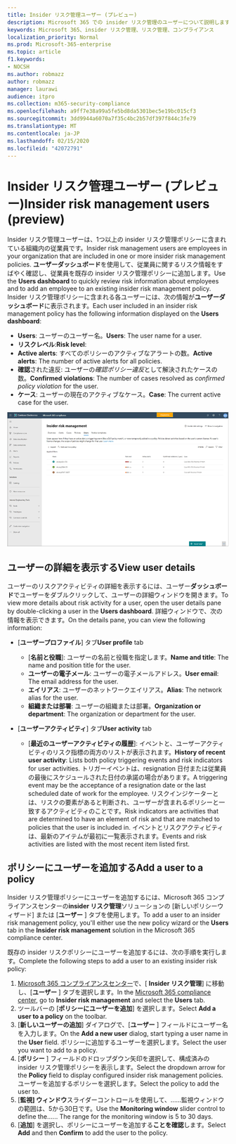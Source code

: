 ```yaml
---
title: Insider リスク管理ユーザー (プレビュー)
description: Microsoft 365 での insider リスク管理のユーザーについて説明します。
keywords: Microsoft 365、insider リスク管理、リスク管理、コンプライアンス
localization_priority: Normal
ms.prod: Microsoft-365-enterprise
ms.topic: article
f1.keywords:
- NOCSH
ms.author: robmazz
author: robmazz
manager: laurawi
audience: itpro
ms.collection: m365-security-compliance
ms.openlocfilehash: a9ff7e38a99a5fe5bd8da5301bec5e19bc015cf3
ms.sourcegitcommit: 3dd9944a6070a7f35c4bc2b57df397f844c3fe79
ms.translationtype: MT
ms.contentlocale: ja-JP
ms.lasthandoff: 02/15/2020
ms.locfileid: "42072791"
---
```

# <a name="insider-risk-management-users-preview"></a><span data-ttu-id="2cc11-104">Insider リスク管理ユーザー (プレビュー)</span><span class="sxs-lookup"><span data-stu-id="2cc11-104">Insider risk management users (preview)</span></span>

<span data-ttu-id="2cc11-105">Insider リスク管理ユーザーは、1つ以上の insider リスク管理ポリシーに含まれている組織内の従業員です。</span><span class="sxs-lookup"><span data-stu-id="2cc11-105">Insider risk management users are employees in your organization that are included in one or more insider risk management policies.</span></span> <span data-ttu-id="2cc11-106">**ユーザーダッシュボード**を使用して、従業員に関するリスク情報をすばやく確認し、従業員を既存の insider リスク管理ポリシーに追加します。</span><span class="sxs-lookup"><span data-stu-id="2cc11-106">Use the **Users dashboard** to quickly review risk information about employees and to add an employee to an existing insider risk management policy.</span></span> <span data-ttu-id="2cc11-107">Insider リスク管理ポリシーに含まれる各ユーザーには、次の情報が**ユーザーダッシュボード**に表示されます。</span><span class="sxs-lookup"><span data-stu-id="2cc11-107">Each user included in an insider risk management policy has the following information displayed on the **Users dashboard**:</span></span>

- <span data-ttu-id="2cc11-108">**Users**: ユーザーのユーザー名。</span><span class="sxs-lookup"><span data-stu-id="2cc11-108">**Users**: The user name for a user.</span></span>
- <span data-ttu-id="2cc11-109">**リスクレベル**:</span><span class="sxs-lookup"><span data-stu-id="2cc11-109">**Risk level**:</span></span> 
- <span data-ttu-id="2cc11-110">**Active alerts**: すべてのポリシーのアクティブなアラートの数。</span><span class="sxs-lookup"><span data-stu-id="2cc11-110">**Active alerts**: The number of active alerts for all policies.</span></span>
- <span data-ttu-id="2cc11-111">**確認**された違反: ユーザーの*確認ポリシー違反*として解決されたケースの数。</span><span class="sxs-lookup"><span data-stu-id="2cc11-111">**Confirmed violations**: The number of cases resolved as *confirmed policy violation* for the user.</span></span>
- <span data-ttu-id="2cc11-112">**ケース**: ユーザーの現在のアクティブなケース。</span><span class="sxs-lookup"><span data-stu-id="2cc11-112">**Case**: The current active case for the user.</span></span>

![Insider リスク管理ユーザーダッシュボード](../media/insider-risk-users-dashboard.png)

## <a name="view-user-details"></a><span data-ttu-id="2cc11-114">ユーザーの詳細を表示する</span><span class="sxs-lookup"><span data-stu-id="2cc11-114">View user details</span></span>

<span data-ttu-id="2cc11-115">ユーザーのリスクアクティビティの詳細を表示するには、ユーザー**ダッシュボード**でユーザーをダブルクリックして、ユーザーの詳細ウィンドウを開きます。</span><span class="sxs-lookup"><span data-stu-id="2cc11-115">To view more details about risk activity for a user, open the user details pane by double-clicking a user in the **Users dashboard**.</span></span> <span data-ttu-id="2cc11-116">詳細ウィンドウで、次の情報を表示できます。</span><span class="sxs-lookup"><span data-stu-id="2cc11-116">On the details pane, you can view the following information:</span></span>

- <span data-ttu-id="2cc11-117">[**ユーザープロファイル**] タブ</span><span class="sxs-lookup"><span data-stu-id="2cc11-117">**User profile** tab</span></span>
    - <span data-ttu-id="2cc11-118">[**名前と役職**]: ユーザーの名前と役職を指定します。</span><span class="sxs-lookup"><span data-stu-id="2cc11-118">**Name and title**: The name and position title for the user.</span></span>
    - <span data-ttu-id="2cc11-119">**ユーザーの電子メール**: ユーザーの電子メールアドレス。</span><span class="sxs-lookup"><span data-stu-id="2cc11-119">**User email**: The email address for the user.</span></span>
    - <span data-ttu-id="2cc11-120">**エイリアス**: ユーザーのネットワークエイリアス。</span><span class="sxs-lookup"><span data-stu-id="2cc11-120">**Alias**: The network alias for the user.</span></span>
    - <span data-ttu-id="2cc11-121">**組織または部署**: ユーザーの組織または部署。</span><span class="sxs-lookup"><span data-stu-id="2cc11-121">**Organization or department**: The organization or department for the user.</span></span>

- <span data-ttu-id="2cc11-122">[**ユーザーアクティビティ**] タブ</span><span class="sxs-lookup"><span data-stu-id="2cc11-122">**User activity** tab</span></span>
    - <span data-ttu-id="2cc11-123">[**最近のユーザーアクティビティの履歴**]: イベントと、ユーザーアクティビティのリスク指標の両方のリストが表示されます。</span><span class="sxs-lookup"><span data-stu-id="2cc11-123">**History of recent user activity**: Lists both policy triggering events and risk indicators for user activities.</span></span> <span data-ttu-id="2cc11-124">トリガーイベントは、resignation 日付または従業員の最後にスケジュールされた日付の承諾の場合があります。</span><span class="sxs-lookup"><span data-stu-id="2cc11-124">A triggering event may be the acceptance of a resignation date or the last scheduled date of work for the employee.</span></span> <span data-ttu-id="2cc11-125">リスクインジケーターとは、リスクの要素があると判断され、ユーザーが含まれるポリシーと一致するアクティビティのことです。</span><span class="sxs-lookup"><span data-stu-id="2cc11-125">Risk indicators are activities that are determined to have an element of risk and that are matched to policies that the user is included in.</span></span> <span data-ttu-id="2cc11-126">イベントとリスクアクティビティは、最新のアイテムが最初に一覧表示されます。</span><span class="sxs-lookup"><span data-stu-id="2cc11-126">Events and risk activities are listed with the most recent item listed first.</span></span>

## <a name="add-a-user-to-a-policy"></a><span data-ttu-id="2cc11-127">ポリシーにユーザーを追加する</span><span class="sxs-lookup"><span data-stu-id="2cc11-127">Add a user to a policy</span></span>

<span data-ttu-id="2cc11-128">Insider リスク管理ポリシーにユーザーを追加するには、Microsoft 365 コンプライアンスセンターの**insider リスク管理**ソリューションの [新しいポリシーウィザード] または [**ユーザー** ] タブを使用します。</span><span class="sxs-lookup"><span data-stu-id="2cc11-128">To add a user to an insider risk management policy, you'll either use the new policy wizard or the **Users** tab in the **Insider risk management** solution in the Microsoft 365 compliance center.</span></span>

<span data-ttu-id="2cc11-129">既存の insider リスクポリシーにユーザーを追加するには、次の手順を実行します。</span><span class="sxs-lookup"><span data-stu-id="2cc11-129">Complete the following steps to add a user to an existing insider risk policy:</span></span>

1. <span data-ttu-id="2cc11-130">[Microsoft 365 コンプライアンスセンター](https://compliance.microsoft.com)で、[ **Insider リスク管理**] に移動し、[**ユーザー** ] タブを選択します。</span><span class="sxs-lookup"><span data-stu-id="2cc11-130">In the [Microsoft 365 compliance center](https://compliance.microsoft.com), go to **Insider risk management** and select the **Users** tab.</span></span>
2. <span data-ttu-id="2cc11-131">ツールバーの [**ポリシーにユーザーを追加**] を選択します。</span><span class="sxs-lookup"><span data-stu-id="2cc11-131">Select **Add a user to a policy** on the toolbar.</span></span>
3. <span data-ttu-id="2cc11-132">[**新しいユーザーの追加**] ダイアログで、[**ユーザー** ] フィールドにユーザー名を入力します。</span><span class="sxs-lookup"><span data-stu-id="2cc11-132">On the **Add a new user** dialog, start typing a user name in the **User** field.</span></span> <span data-ttu-id="2cc11-133">ポリシーに追加するユーザーを選択します。</span><span class="sxs-lookup"><span data-stu-id="2cc11-133">Select the user you want to add to a policy.</span></span>
4. <span data-ttu-id="2cc11-134">[**ポリシー** ] フィールドのドロップダウン矢印を選択して、構成済みの insider リスク管理ポリシーを表示します。</span><span class="sxs-lookup"><span data-stu-id="2cc11-134">Select the dropdown arrow for the **Policy** field to display configured insider risk management policies.</span></span> <span data-ttu-id="2cc11-135">ユーザーを追加するポリシーを選択します。</span><span class="sxs-lookup"><span data-stu-id="2cc11-135">Select the policy to add the user to.</span></span>
5. <span data-ttu-id="2cc11-136">[**監視] ウィンドウ**スライダーコントロールを使用して、......監視ウィンドウの範囲は、5から30日です。</span><span class="sxs-lookup"><span data-stu-id="2cc11-136">Use the **Monitoring window** slider control to define the...... The range for the monitoring window is 5 to 30 days.</span></span>
6. <span data-ttu-id="2cc11-137">[**追加**] を選択し、ポリシーにユーザーを追加する**ことを確認**します。</span><span class="sxs-lookup"><span data-stu-id="2cc11-137">Select **Add** and then **Confirm** to add the user to the policy.</span></span>

